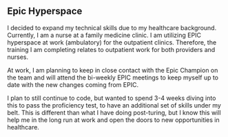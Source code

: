 ## Epic Hyperspace

I decided to expand my technical skills due to my healthcare background. Currently, I am a nurse at a family medicine clinic. I am utilizing EPIC hyperspace at work (ambulatory) for the outpatient clinics. Therefore, the training I am completing relates to outpatient work for both providers and nurses. 

At work, I am planning to keep in close contact with the Epic Champion on the team and will attend the bi-weekly EPIC meetings to keep myself up to date with the new changes coming from EPIC. 

I plan to still continue to code, but wanted to spend 3-4 weeks diving into this to pass the proficiency test, to have an additional set of skills under my belt. This is different than what I have doing post-turing, but I know this will help me in the long run at work and open the doors to new opportunities in healthcare. 